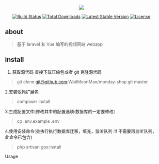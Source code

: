 <p align="center"><img src="https://laravel.com/assets/img/components/logo-laravel.svg"></p>

<p align="center">
<a href="https://travis-ci.org/laravel/framework"><img src="https://travis-ci.org/laravel/framework.svg" alt="Build Status"></a>
<a href="https://packagist.org/packages/laravel/framework"><img src="https://poser.pugx.org/laravel/framework/d/total.svg" alt="Total Downloads"></a>
<a href="https://packagist.org/packages/laravel/framework"><img src="https://poser.pugx.org/laravel/framework/v/stable.svg" alt="Latest Stable Version"></a>
<a href="https://packagist.org/packages/laravel/framework"><img src="https://poser.pugx.org/laravel/framework/license.svg" alt="License"></a>
</p>

## about
> 基于 laravel 和 Vue 编写的视频网站 webapp

## install
1. 获取源代码
直接下载压缩包或者 git 克隆源代码
> git clone git@github.com:WaitMoonMan/monday-shop.git master

2.安装依赖扩展包
> composer install

3.生成配置文件(修改其中的配置选项:数据库的一定要修改)
> cp .env.example .env

4.使用安装命令(会执行执行数据库迁移，填充，监听队列 !!! 不需要再监听队列，此命令已包含)
> php artisan gps:install

Usage
